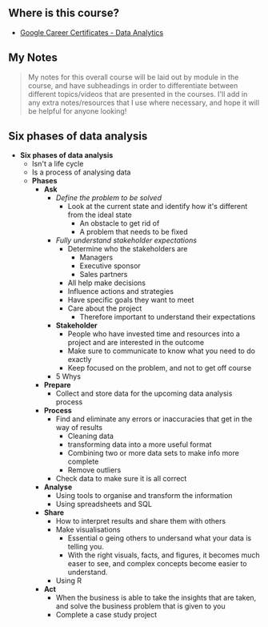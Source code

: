 ## Where is this course?
- [Google Career Certificates - Data Analytics](https://grow.google/certificates/data-analytics/#?modal_active=none)

## My Notes
> My notes for this overall course will be laid out by module in the course, and have subheadings in order to differentiate between different topics/videos that are presented in the courses. I'll add in any extra notes/resources that I use where necessary, and hope it will be helpful for anyone looking!

## Six phases of data analysis
- **Six phases of data analysis**
	- Isn't a life cycle
	- Is a process of analysing data
	- **Phases**
		- **Ask**
			- *Define the problem to be solved*
				- Look at the current state and identify how it's different from the ideal state
					- An obstacle to get rid of
					- A problem that needs to be fixed
			- *Fully understand stakeholder expectations*
				- Determine who the stakeholders are
					- Managers
					- Executive sponsor
					- Sales partners
				- All help make decisions
				- Influence actions and strategies
				- Have specific goals they want to meet
				- Care about the project
					- Therefore important to understand their expectations
			- **Stakeholder**
				- People who have invested time and resources into a project and are interested in the outcome
				- Make sure to communicate to know what you need to do exactly
				- Keep focused on the problem, and not to get off course
			- 5 Whys
		- **Prepare**
			- Collect and store data for the upcoming data analysis process
		- **Process**
			- Find and eliminate any errors or inaccuracies that get in the way of results
				- Cleaning data
				- transforming data into a more useful format
				- Combining two or more data sets to make info more complete
				- Remove outliers
			- Check data to make sure it is all correct
		- **Analyse**
			- Using tools to organise and transform the information
			- Using spreadsheets and SQL
		- **Share**
			- How to interpret results and share them with others
			- Make visualisations
				- Essential o geing others to undersand what your data is telling you. 
				- With the right visuals, facts, and figures, it becomes much easer to see, and complex concepts become easier to understand.
			- Using R
		- **Act**
			- When the business is able to take the insights that are taken, and solve the business problem that is given to you
			- Complete a case study project